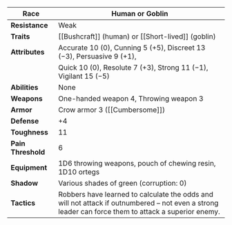 
| **Race**           | Human or Goblin                                                                                                                                     |
| ------------------ | --------------------------------------------------------------------------------------------------------------------------------------------------- |
| **Resistance**     | Weak                                                                                                                                                |
| **Traits**         | [[Bushcraft]] (human) or [[Short-lived]] (goblin)                                                                                                   |
| **Attributes**     | Accurate 10 (0), Cunning 5 (+5), Discreet 13 (−3), Persuasive 9 (+1),                                                                               |
|                    | Quick 10 (0), Resolute 7 (+3), Strong 11 (−1), Vigilant 15 (−5)                                                                                     |
| **Abilities**      | None                                                                                                                                                |
| **Weapons**        | One-handed weapon 4, Throwing weapon 3                                                                                                              |
| **Armor**          | Crow armor 3 ([[Cumbersome]])                                                                                                                       |
| **Defense**        | +4                                                                                                                                                  |
| **Toughness**      | 11                                                                                                                                                  |
| **Pain Threshold** | 6                                                                                                                                                   |
| **Equipment**      | 1D6 throwing weapons, pouch of chewing resin, 1D10 ortegs                                                                                           |
| **Shadow**         | Various shades of green (corruption: 0)                                                                                                             |
| **Tactics**        | Robbers have learned to calculate the odds and will not attack if outnumbered – not even a strong leader can force them to attack a superior enemy. |